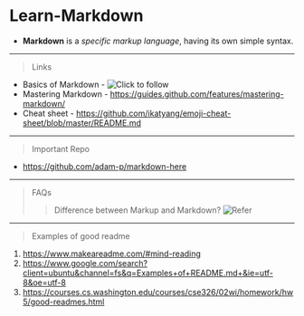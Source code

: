 # Learn-Markdown

- __Markdown__ is a *specific markup language*, having its own simple syntax.

---

> Links
 - Basics of Markdown - ![Click to follow](https://www.markdownguide.org/basic-syntax/)
 - Mastering Markdown - https://guides.github.com/features/mastering-markdown/
 - Cheat sheet - https://github.com/ikatyang/emoji-cheat-sheet/blob/master/README.md

---

> Important Repo
  - https://github.com/adam-p/markdown-here

---

> FAQs
  >> Difference between Markup and Markdown? ![Refer](https://stackoverflow.com/questions/24041/markdown-vs-markup-are-they-related)
   
---

> Examples of good readme 

1. https://www.makeareadme.com/#mind-reading 
2. https://www.google.com/search?client=ubuntu&channel=fs&q=Examples+of+README.md+&ie=utf-8&oe=utf-8
3. https://courses.cs.washington.edu/courses/cse326/02wi/homework/hw5/good-readmes.html
